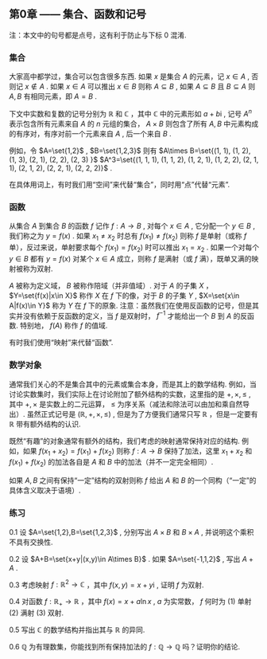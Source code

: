 ## 第0章 —— 集合、函数和记号

注：本文中的句号都是点号，这有利于防止与下标 $0$ 混淆.

### 集合

大家高中都学过，集合可以包含很多东西. 如果 $x$ 是集合 $A$ 的元素，记 $x\in A$ , 否则记 $x\notin A$ . 如果 $x\in A$ 可以推出 $x\in B$ 则称 $A\subseteq B$ , 如果 $A\subseteq B$ 且 $B\subseteq A$ 则 $A,B$ 有相同元素，即 $A=B$ .

下文中实数和复数的记号分别为 $\mathbb{R}$ 和 $\mathbb{C}$ ，其中 $\mathbb{C}$ 中的元素形如 $a+b\mathrm{i}$ , 记号 $A^n$ 表示包含所有元素来自 $A$ 的 $n$ 元组的集合， $A\times B$ 则包含了所有 $A,B$ 中元素构成的有序对，有序对前一个元素来自 $A$ , 后一个来自 $B$ .

例如，令  $A=\set{1,2}$ ,  $B=\set{1,2,3}$  则有 $A\times B=\set{(1, 1), (1, 2), (1, 3), (2, 1), (2, 2), (2, 3) }$   $A^3=\set{(1, 1, 1), (1, 1, 2), (1, 2, 1), (1, 2, 2), (2, 1, 1), (2, 1, 2), (2, 2, 1), (2, 2, 2)}$ .

在具体用词上，有时我们用“空间”来代替“集合”，同时用“点”代替“元素”.

### 函数

从集合 $A$ 到集合 $B$ 的函数 $f$ 记作 $f:A\to B$ , 对每个 $x\in A$ , 它分配一个 $y\in B$ , 我们称之为 $y=f(x)$ . 如果 $x_1\ne x_2$ 时总有 $f(x_1)\ne f(x_2)$ 则称 $f$ 是单射（或称 $f$ 单），反过来说，单射要求每个 $f(x_1)=f(x_2)$ 时可以推出 $x_1=x_2$ . 如果一个对每个 $y\in B$ 都有 $y=f(x)$ 对某个 $x\in A$ 成立，则称 $f$ 是满射（或 $f$ 满），既单又满的映射被称为双射.

 $A$ 被称为定义域， $B$ 被称作陪域（并非值域）. 对于 $A$ 的子集 $X$ ， $Y=\set{f(x)|x\in X}$ 称作 $X$ 在 $f$ 下的像，对于 $B$ 的子集 $Y$ ,  $X=\set{x\in A|f(x)\in Y}$ 称为 $Y$ 在 $f$ 下的原象. 注意：虽然我们在使用反函数的记号，但是其实并没有依赖于反函数的定义，当 $f$ 是双射时， $f^{-1}$ 才能给出一个 $B$ 到 $A$ 的反函数. 特别地， $f(A)$ 称作 $f$ 的值域.

有时我们使用“映射”来代替“函数”.

### 数学对象

通常我们关心的不是集合其中的元素或集合本身，而是其上的数学结构. 例如，当讨论实数集时，我们实际上在讨论附加了额外结构的实数，这里指的是 $+,\times,\le$ , 其中 $+,\times$ 是实数上的二元运算， $\le$ 为序关系（减法和除法可以由加和乘自然导出）. 虽然正式记号是 $(\mathbb{R},+,\times,\le)$ , 但是为了方便我们通常只写 $\mathbb{R}$ ，但是一定要有 $\mathbb{R}$ 带有额外结构的认识.

既然“有趣”的对象通常有额外的结构，我们考虑的映射通常保持对应的结构. 例如，如果 $f(x_1+x_2)=f(x_1)+f(x_2)$ 则称 $f:A\to B$ 保持了加法，这里 $x_1+x_2$ 和 $f(x_1)+f(x_2)$ 的加法各自是 $A$ 和 $B$ 中的加法（并不一定完全相同）.

如果 $A,B$ 之间有保持“一定”结构的双射则称 $f$ 给出 $A$ 和 $B$ 的一个同构（“一定”的具体含义取决于语境）.

### 练习

 $0.1$  设 $A=\set{1,2},B=\set{1,2,3}$ , 分别写出 $A\times B$ 和 $B\times A$ , 并说明这个乘积不具有交换性.

 $0.2$  设 $A+B=\set{x+y|(x,y)\in A\times B}$ . 如果 $A=\set{-1,1,2}$ , 写出 $A+A$ .

 $0.3$  考虑映射 $f:\mathbb{R}^2\to \mathbb{C}$ ，其中 $f(x,y)=x+y\mathrm{i}$ , 证明 $f$ 为双射.

 $0.4$  对函数 $f:\mathbb{R_+}\to \mathbb{R}$  ，其中 $f(x)=x+a\ln x$ ,  $a$ 为实常数， $f$ 何时为 (1) 单射 (2) 满射 (3) 双射.

 $0.5$  写出 $\mathbb{C}$ 的数学结构并指出其与 $\mathbb{R}$ 的异同.

 $0.6$   $\mathbb{Q}$ 为有理数集，你能找到所有保持加法的 $f:\mathbb{Q}\to\mathbb{Q}$ 吗？证明你的结论.
